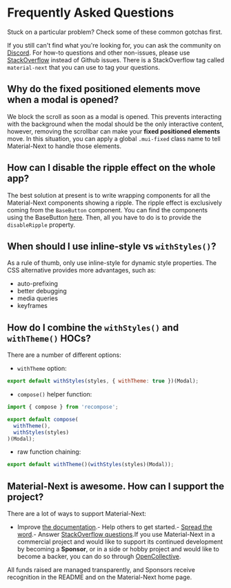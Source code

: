 # Frequently Asked Questions

Stuck on a particular problem? Check some of these common gotchas first.

If you still can't find what you're looking for, you can ask the community on [Discord](https://discord.gg/MwT5uvA).
For how-to questions and other non-issues, please use [StackOverflow](https://stackoverflow.com/questions/tagged/material-next) instead of Github issues. There is a StackOverflow tag called `material-next` that you can use to tag your questions.

## Why do the fixed positioned elements move when a modal is opened?

We block the scroll as soon as a modal is opened.
This prevents interacting with the background when the modal should be the only interactive content, however, removing the scrollbar can make your **fixed positioned elements** move.
In this situation, you can apply a global `.mui-fixed` class name to tell Material-Next to handle those elements.

## How can I disable the ripple effect on the whole app?

The best solution at present is to write wrapping components for all the Material-Next components showing a ripple.
The ripple effect is exclusively coming from the `BaseButton` component.
You can find the components using the BaseButton [here](https://github.com/material-next/material-next/search?utf8=%E2%9C%93&q=%22%2F%2F+%40inheritedComponent+ButtonBase%22).
Then, all you have to do is to provide the `disableRipple` property.

## When should I use inline-style vs `withStyles()`?

As a rule of thumb, only use inline-style for dynamic style properties. The CSS alternative provides more advantages, such as:
- auto-prefixing
- better debugging
- media queries
- keyframes

## How do I combine the `withStyles()` and `withTheme()` HOCs?

There are a number of different options:

- `withTheme` option:

```js
export default withStyles(styles, { withTheme: true })(Modal);
```

- `compose()` helper function:

```js
import { compose } from 'recompose';

export default compose(
  withTheme(),
  withStyles(styles)
)(Modal);
```

- raw function chaining:

```js
export default withTheme()(withStyles(styles)(Modal));
```

## Material-Next is awesome. How can I support the project?

There are a lot of ways to support Material-Next:
- Improve [the documentation](https://github.com/material-next/material-next/tree/master/docs).- Help others to get started.- [Spread the word](https://twitter.com/MaterialNext).- Answer [StackOverflow questions](https://stackoverflow.com/questions/tagged/material-next).If you use Material-Next in a commercial project and would like to support its continued development by becoming a **Sponsor**,
or in a side or hobby project and would like to become a backer, you can do so through [OpenCollective](https://opencollective.com/material-next).

All funds raised are managed transparently, and Sponsors receive recognition in the README and on the Material-Next home page.
